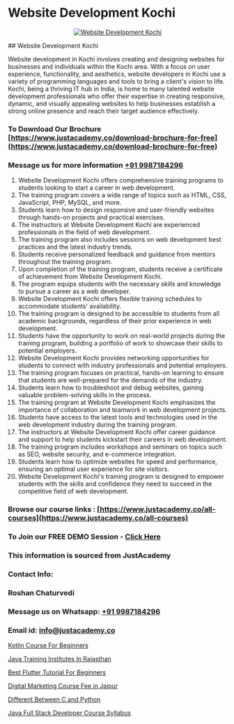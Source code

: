 # Website Development Kochi

<p align="center">
  <a href="https://justacademy.co/program-detail/full-stack-web-development">
    <img src="https://justacademy.co/storage2/program_images/1704700371.webp" alt="Website Development Kochi">
  </a>
</p>
## Website Development Kochi

Website development in Kochi involves creating and designing websites for businesses and individuals within the Kochi area. With a focus on user experience, functionality, and aesthetics, website developers in Kochi use a variety of programming languages and tools to bring a client's vision to life. Kochi, being a thriving IT hub in India, is home to many talented website development professionals who offer their expertise in creating responsive, dynamic, and visually appealing websites to help businesses establish a strong online presence and reach their target audience effectively.
### To Download Our Brochure [https://www.justacademy.co/download-brochure-for-free](https://www.justacademy.co/download-brochure-for-free)
### Message us for more information [+91 9987184296](https://api.whatsapp.com/send?phone=919987184296)
1) Website Development Kochi offers comprehensive training programs to students looking to start a career in web development.
2) The training program covers a wide range of topics such as HTML, CSS, JavaScript, PHP, MySQL, and more.
3) Students learn how to design responsive and user-friendly websites through hands-on projects and practical exercises.
4) The instructors at Website Development Kochi are experienced professionals in the field of web development.
5) The training program also includes sessions on web development best practices and the latest industry trends.
6) Students receive personalized feedback and guidance from mentors throughout the training program.
7) Upon completion of the training program, students receive a certificate of achievement from Website Development Kochi.
8) The program equips students with the necessary skills and knowledge to pursue a career as a web developer.
9) Website Development Kochi offers flexible training schedules to accommodate students' availability.
10) The training program is designed to be accessible to students from all academic backgrounds, regardless of their prior experience in web development.
11) Students have the opportunity to work on real-world projects during the training program, building a portfolio of work to showcase their skills to potential employers.
12) Website Development Kochi provides networking opportunities for students to connect with industry professionals and potential employers.
13) The training program focuses on practical, hands-on learning to ensure that students are well-prepared for the demands of the industry.
14) Students learn how to troubleshoot and debug websites, gaining valuable problem-solving skills in the process.
15) The training program at Website Development Kochi emphasizes the importance of collaboration and teamwork in web development projects.
16) Students have access to the latest tools and technologies used in the web development industry during the training program.
17) The instructors at Website Development Kochi offer career guidance and support to help students kickstart their careers in web development.
18) The training program includes workshops and seminars on topics such as SEO, website security, and e-commerce integration.
19) Students learn how to optimize websites for speed and performance, ensuring an optimal user experience for site visitors.
20) Website Development Kochi's training program is designed to empower students with the skills and confidence they need to succeed in the competitive field of web development.

### Browse our course links : [https://www.justacademy.co/all-courses](https://www.justacademy.co/all-courses) 
### To Join our FREE DEMO Session - [Click Here](https://www.justacademy.co/register-for-course-demo)


### This information is sourced from JustAcademy
### Contact Info:
### Roshan Chaturvedi
### Message us on Whatsapp: [+91 9987184296](https://api.whatsapp.com/send?phone=919987184296)
### Email id: [info@justacademy.co](mailto:info@justacademy.co)
                
[Kotlin Course For Beginners](https://www.linkedin.com/pulse/kotlin-course-beginners-justacademy-delhi-4rnxf/)

[Java Training Institutes In Rajasthan](https://www.linkedin.com/pulse/java-training-institutes-rajasthan-justacademy-sunnyvale-5x41c?trackingId=244ROQUpFlQMzccpbZ4euA%3D%3D&lipi=urn%3Ali%3Apage%3Ad_flagship3_company_admin%3Bw3FaZuhqQImafpQ55o%2FftQ%3D%3D)

[Best Flutter Tutorial For Beginners](https://medium.com/@prempja40/best-flutter-tutorial-for-beginners-0448a74518af)

[Digital Marketing Course Fee in Jaipur](https://medium.com/@AkashSingh2052/digital-marketing-course-fee-in-jaipur-9e0ebd753eef)

[Different Between C and Python](https://justacademyin.github.io/justacademy/different-between-c-and-python)

[Java Full Stack Developer Course Syllabus](https://justacademyin.github.io/justacademy/java-full-stack-developer-course-syllabus)

